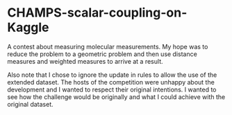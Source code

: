 # CHAMPS-scalar-coupling-on-Kaggle
A contest about measuring molecular measurements. My hope was to reduce the problem to a geometric problem and then use distance measures and weighted measures to arrive at a result.

Also note that I chose to ignore the update in rules to allow the use of the extended dataset. The hosts of the competition were unhappy about the development and I wanted to respect their original intentions. I wanted to see how the challenge would be originally and what I could achieve with the original dataset.



